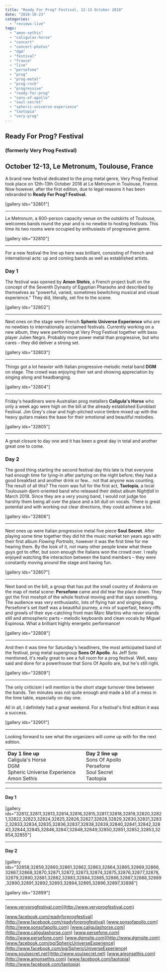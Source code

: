 ```yaml
---
title: "Ready For Prog? Festival, 12-13 October 2018"
date: "2018-10-23"
categories: 
  - "reviews-live"
tags: 
  - "amon-sethis"
  - "caligulas-horse"
  - "concert"
  - "concert-photos"
  - "dgm"
  - "festival"
  - "france"
  - "live"
  - "persefone"
  - "prog"
  - "prog-metal"
  - "prog-rock"
  - "progressive"
  - "ready-for-prog"
  - "sons-of-apollo"
  - "soul-secret"
  - "spheric-universe-experience"
  - "taotopia"
  - "very-prog"
---
```


## Ready For Prog? Festival

### (formerly Very Prog Festival)

## October 12-13, Le Metronum, Toulouse, France

A brand new festival dedicated to the prog metal genre, Very Prog Festival took place on 12th-13th October 2018 at Le Metronum in Toulouse, France. Now however, after the first edition, due to legal reasons it has been rebranded to **Ready For Prog? Festival.**

\[gallery ids="32801"\]

* * *

Le Metronum, a 600-person capacity venue on the outskirts of Toulouse, welcomes bands round the year and is no newbie to hosting festivals. This time its two rooms were occupied by enthusiasts of progressive genre.

\[gallery ids="32810"\]

* * *

For a new festival the line up here was brilliant, consisting of French and international acts: up and coming bands as well as established artists.

### Day 1

The festival was opened by **Amon Stehis**, a French project built on the concept of the Seventh Dynasty of Egyptian Pharaohs and described by themselves as "powerful, varied, sometimes bewitching musical and visual experience." They did, literally, set fire to the scene.

\[gallery ids="32802"\]

* * *

Next ones on the stage were French **Spheric Universe Experience** who are no newbies to internationally acclaimed festivals. Currently working on a new album, they were performing at Very Prog Festival together with bass player Julien Negro. Probably more power metal than progressive, but who cares – they did deliver a strong set.

\[gallery ids="32803"\]

* * *

Things got a lot heavier with Italian progressive-melodic metal band **DGM** on stage. The crowd was enjoying their set and showing appreciation by singing along and headbanging.

\[gallery ids="32804"\]

* * *

Friday's headliners were Australian prog metallers **Caligula's Horse** who only a week ago were high on the bill at the already established Euroblast Festival. Jim Grey's clear and high-pitched voice timbre mixed up with the heavy guitars makes the base for their emotional and beautiful melodies.

\[gallery ids="32805"\]

* * *

A great closure to day one and it has been a great day in total and another great one to come.

### Day 2

The good thing starting the second festival day this late is that everyone had enough time for lying-in after partying on the night before; they had a good breakfast and another drink or few... not that anyone was counting. The result of all this? The room was full for the first act, **Taotopia**, a local Toulousain djent-oriented band who released their debut album _Nightfall_ in March 2018. Since they are a very young band, I would not judge too harshly them being all over the place and a bit dull on vocals. There is great potential and with working out clear directions, they could achieve a lot.

\[gallery ids="32806"\]

* * *

Next ones up were Italian progressive metal five piece **Soul Secret**. After playing some time together they did hit the music market ten years ago with their first album _Flowing Portraits_, however it was the first time for me hearing them. By the look of it, not many other people knew what these guys got to offer, but soon enough the Italians won the crowd over. I really enjoyed watching the interaction between the band members – they were constantly moving around the stage and having fun.

\[gallery ids="32807"\]

* * *

Next band on the bill, a group that has put the small country of Andorra on the map of metal scene: **Persefone** came and did tear the place down. They got the first moshpit of the whole festival moving and that says something. The audience was very enthusiastic, lots of flying hair and singing along. Persefone's set itself was a beautiful journey, a mix of superfast, heavy riffs and growls of their eye-catching front man Marc Martins who never stands still and atmospheric parts – melodic keyboards and clean vocals by Miguel Espinosa. What a brilliant highly energetic performance!

\[gallery ids="32808"\]

* * *

And then it was time for Saturday's headliners, the most anticipated band of the festival, prog metal supergroup **Sons Of Apollo**. As Jeff Soto mentioned, it's really great to see a full room for a prog festival. Well, easy said and done for a powerhouse that Sons Of Apollo are, but he's still right.

\[gallery ids="32809"\]

* * *

The only criticism I will mention is the short stage turnover time between the bands. Ten minutes was not quite enough and made a bit of a mess in the time table, especially on day one.

All in all, I definitely had a great weekend. For a festival's first edition it was a success.

\[gallery ids="32901"\]

* * *

Looking forward to see what the organizers will come up with for the next edition.

<table><tbody><tr><td width="249"><strong>Day 1 line up</strong><div></div>Caligula's Horse<div></div>DGM<div></div>Spheric Universe Experience<div></div>Amon Sethis</td><td width="249"><strong>Day 2 line up</strong><div></div>Sons Of Apollo<div></div>Persefone<div></div>Soul Secret<div></div>Taotopia</td></tr></tbody></table>

* * *

#### Day 1

\[gallery ids="32812,32811,32813,32814,32816,32815,32817,32818,32819,32820,32821,32822,32823,32824,32825,32826,32827,32828,32829,32830,32831,32832,32833,32834,32835,32836,32837,32838,32839,32840,32841,32842,32843,32844,32845,32846,32847,32848,32849,32850,32851,32852,32853,32854,32855"\]

* * *

#### Day 2

\[gallery ids="32858,32859,32860,32861,32862,32863,32864,32865,32869,32866,32867,32868,32870,32871,32872,32873,32874,32875,32876,32877,32878,32879,32880,32881,32882,32883,32884,32885,32886,32887,32888,32889,32890,32891,32892,32893,32894,32895,32896,32897,32898"\]

\[gallery ids="32899"\]

* * *

[www.veryprogfestival.com](http://www.veryprogfestival.com)

[www.facebook.com/readyforprogfestival](http://www.facebook.com/readyforprogfestival) [www.sonsofapollo.com](http://www.sonsofapollo.com) [www.caligulashorse.com](http://www.caligulashorse.com) [www.persefone.com](http://www.persefone.com) [www.dgmsite.com](http://www.dgmsite.com) [www.facebook.com/pg/SphericUniverseExperience](http://www.facebook.com/pg/SphericUniverseExperience) [www.soulsecret.net](http://www.soulsecret.net) [www.amonsethis.com](http://www.amonsethis.com) [www.facebook.com/taotopia](http://www.facebook.com/taotopia)
